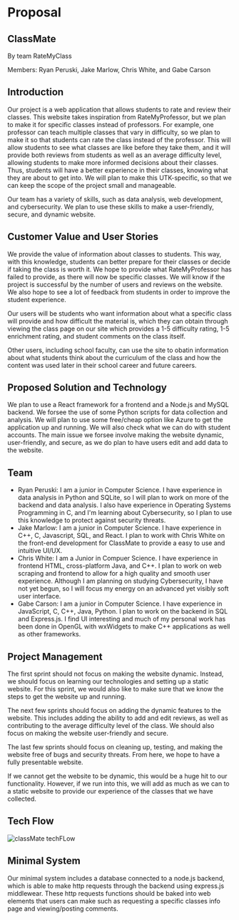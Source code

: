 # Proposal

## ClassMate

By team RateMyClass

Members: Ryan Peruski, Jake Marlow, Chris White, and Gabe Carson

## Introduction

Our project is a web application that allows students to rate and review their classes. This website takes inspiration from RateMyProfessor, but we plan to make it for specific classes instead of professors. For example, one professor can teach multiple classes that vary in difficulty, so we plan to make it so that students can rate the class instead of the professor. This will allow students to see what classes are like before they take them, and it will provide both reviews from students as well as an average difficulty level, allowing students to make more informed decisions about their classes. Thus, students will have a better experience in their classes, knowing what they are about to get into. We will plan to make this UTK-specific, so that we can keep the scope of the project small and manageable.

Our team has a variety of skills, such as data analysis, web development, and cybersecurity. We plan to use these skills to make a user-friendly, secure, and dynamic website.

## Customer Value and User Stories

We provide the value of information about classes to students. This way, with this knowledge, students can better prepare for their classes or decide if taking the class is worth it. We hope to provide what RateMyProfessor has failed to provide, as there will now be specific classes. We will know if the project is successful by the number of users and reviews on the website. We also hope to see a lot of feedback from students in order to improve the student experience.

Our users will be students who want information about what a specific class will provide and how difficult the material is, which they can obtain through viewing the class page on our site which provides a 1-5 difficulty rating, 1-5 enrichment rating, and student comments on the class itself. 

Other users, including school faculty, can use the site to obatin information about what students think about the curriculum of the class and how the content was used later in their school career and future careers. 

## Proposed Solution and Technology

We plan to use a React framework for a frontend and a Node.js and MySQL backend. We forsee the use of some Python scripts for data collection and analysis. We will plan to use some free/cheap option like Azure to get the application up and running. We will also check what we can do with student accounts. The main issue we forsee involve making the website dynamic, user-friendly, and secure, as we do plan to have users edit and add data to the website.

## Team

- Ryan Peruski: I am a junior in Computer Science. I have experience in data analysis in Python and SQLite, so I will plan to work on more of the backend and data analysis. I also have experience in Operating Systems Programming in C, and I'm learning about Cybersecurity, so I plan to use this knowledge to protect against security threats.
- Jake Marlow: I am a junior in Computer Science. I have experience in C++, C, Javascript, SQL, and React. I plan to work with Chris White on the front-end development for ClassMate to provide a easy to use and intuitive UI/UX.
- Chris White: I am a Junior in Compuer Science. I have experience in frontend HTML, cross-platform Java, and C++. I plan to work on web scraping and frontend to allow for a high quality and smooth user experience. Although I am planning on studying Cybersecurity, I have not yet begun, so I will focus my energy on an advanced yet visibly soft user interface.
- Gabe Carson: I am a junior in Computer Science. I have experience in JavaScript, C, C++, Java, Python. I plan to work on the backend in SQL and Express.js. I find UI interesting and much of my personal work has been done in OpenGL with wxWidgets to make C++ applications as well as other frameworks.

## Project Management

The first sprint should not focus on making the website dynamic. Instead, we should focus on learning our technologies and setting up a static website. For this sprint, we would also like to make sure that we know the steps to get the website up and running.

The next few sprints should focus on adding the dynamic features to the website. This includes adding the ability to add and edit reviews, as well as contributing to the average difficulty level of the class. We should also focus on making the website user-friendly and secure.

The last few sprints should focus on cleaning up, testing, and making the website free of bugs and security threats. From here, we hope to have a fully presentable website.

If we cannot get the website to be dynamic, this would be a huge hit to our functionality. However, if we run into this, we will add as much as we can to a static website to provide our experience of the classes that we have collected.

## Tech Flow

![classMate techFLow](https://github.com/cs340-24/RateMyClass/assets/114703597/5380f1ff-d817-45af-a9d0-f6d9b9a0b62f)

## Minimal System

Our minimal system includes a database connected to a node.js backend, which is able to make http requests through the backend using express.js middlewear. These http requests functions should be baked into web elements that users can make such as requesting a specific classes info page and viewing/posting comments.
